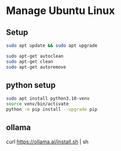 # Manage Ubuntu Linux

## Setup
```bash
sudo apt update && sudo apt upgrade
```

```bash
sudo apt-get autoclean
sudo apt-get clean
sudo apt-get autoremove
```

## python setup

```bash
sudo apt install python3.10-venv
source venv/bin/activate
python -m pip install --upgrade pip
```

## ollama
curl https://ollama.ai/install.sh | sh